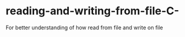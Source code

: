 # reading-and-writing-from-file-C-
For better understanding of how read from file and write on file

